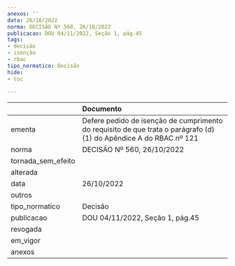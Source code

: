 ```yaml
---
anexos: ''
data: 26/10/2022
norma: DECISÃO Nº 560, 26/10/2022
publicacao: DOU 04/11/2022, Seção 1, pág.45
tags:
- decisão
- isenção
- rbac
tipo_normatico: Decisão
hide: 
- toc 
 
---
```


|                    | Documento                                                                                                         |
|:-------------------|:------------------------------------------------------------------------------------------------------------------|
| ementa             | Defere pedido de isenção de cumprimento do requisito de que trata o parágrafo (d)(1) do Apêndice A do RBAC nº 121 |
| norma              | DECISÃO Nº 560, 26/10/2022                                                                                        |
| tornada_sem_efeito |                                                                                                                   |
| alterada           |                                                                                                                   |
| data               | 26/10/2022                                                                                                        |
| outros             |                                                                                                                   |
| tipo_normatico     | Decisão                                                                                                           |
| publicacao         | DOU 04/11/2022, Seção 1, pág.45                                                                                   |
| revogada           |                                                                                                                   |
| em_vigor           |                                                                                                                   |
| anexos             |                                                                                                                   |